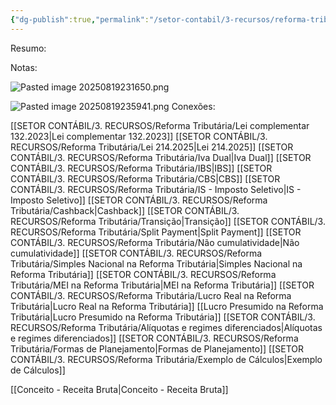 ```yaml
---
{"dg-publish":true,"permalink":"/setor-contabil/3-recursos/reforma-tributaria/reforma-tributaria/","dgPassFrontmatter":true,"created":"2025-08-14T16:41:31.570-03:00","updated":"2025-08-20T21:51:46.347-03:00"}
---
```


Resumo:



Notas:

![Pasted image 20250819231650.png](/img/user/4%20ARQUIVOS/Pasted%20image%2020250819231650.png)

![Pasted image 20250819235941.png](/img/user/4%20ARQUIVOS/Pasted%20image%2020250819235941.png)
Conexões:

[[SETOR CONTÁBIL/3. RECURSOS/Reforma Tributária/Lei complementar 132.2023\|Lei complementar 132.2023]]
[[SETOR CONTÁBIL/3. RECURSOS/Reforma Tributária/Lei 214.2025\|Lei 214.2025]]
[[SETOR CONTÁBIL/3. RECURSOS/Reforma Tributária/Iva Dual\|Iva Dual]]
[[SETOR CONTÁBIL/3. RECURSOS/Reforma Tributária/IBS\|IBS]]
[[SETOR CONTÁBIL/3. RECURSOS/Reforma Tributária/CBS\|CBS]]
[[SETOR CONTÁBIL/3. RECURSOS/Reforma Tributária/IS - Imposto Seletivo\|IS - Imposto Seletivo]]
[[SETOR CONTÁBIL/3. RECURSOS/Reforma Tributária/Cashback\|Cashback]]
[[SETOR CONTÁBIL/3. RECURSOS/Reforma Tributária/Transição\|Transição]]
[[SETOR CONTÁBIL/3. RECURSOS/Reforma Tributária/Split Payment\|Split Payment]]
[[SETOR CONTÁBIL/3. RECURSOS/Reforma Tributária/Não cumulatividade\|Não cumulatividade]]
[[SETOR CONTÁBIL/3. RECURSOS/Reforma Tributária/Simples Nacional na Reforma Tributária\|Simples Nacional na Reforma Tributária]]
[[SETOR CONTÁBIL/3. RECURSOS/Reforma Tributária/MEI na Reforma Tributária\|MEI na Reforma Tributária]]
[[SETOR CONTÁBIL/3. RECURSOS/Reforma Tributária/Lucro Real na Reforma Tributária\|Lucro Real na Reforma Tributária]]
[[Lucro Presumido na Reforma Tributária\|Lucro Presumido na Reforma Tributária]]
[[SETOR CONTÁBIL/3. RECURSOS/Reforma Tributária/Alíquotas e regimes diferenciados\|Alíquotas e regimes diferenciados]]
[[SETOR CONTÁBIL/3. RECURSOS/Reforma Tributária/Formas de Planejamento\|Formas de Planejamento]]
[[SETOR CONTÁBIL/3. RECURSOS/Reforma Tributária/Exemplo de Cálculos\|Exemplo de Cálculos]]


[[Conceito - Receita Bruta\|Conceito - Receita Bruta]]


